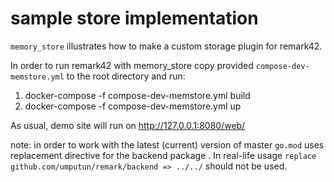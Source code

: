 # sample store implementation 

`memory_store` illustrates how to make a custom storage plugin for remark42. 

In order to run remark42 with memory_store copy provided `compose-dev-memstore.yml` to the root directory and run:

1. docker-compose -f compose-dev-memstore.yml build
1. docker-compose -f compose-dev-memstore.yml up

As usual, demo site will run on http://127.0.0.1:8080/web/

note: in order to work with the latest (current) version of master `go.mod` uses replacement directive for the backend package
. In real-life usage `replace github.com/umputun/remark/backend => ../../`  should not be used. 